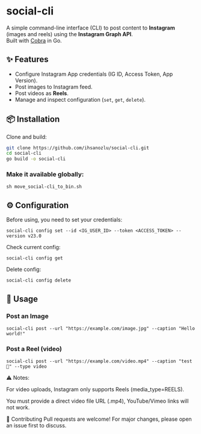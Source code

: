 # social-cli

A simple command-line interface (CLI) to post content to **Instagram** (images and reels) using the **Instagram Graph API**.  
Built with [Cobra](https://github.com/spf13/cobra) in Go.  

## ✨ Features
- Configure Instagram App credentials (IG ID, Access Token, App Version).
- Post images to Instagram feed.
- Post videos as **Reels**.
- Manage and inspect configuration (`set`, `get`, `delete`).

## 📦 Installation
Clone and build:

```bash
git clone https://github.com/ihsanozlu/social-cli.git
cd social-cli
go build -o social-cli
```

### Make it available globally:

```
sh move_social-cli_to_bin.sh
```

## ⚙️ Configuration
Before using, you need to set your credentials:

```
social-cli config set --id <IG_USER_ID> --token <ACCESS_TOKEN> --version v23.0
```

Check current config:
```
social-cli config get
```
Delete config:
```
social-cli config delete
```

## 🚀 Usage

### Post an Image
```
social-cli post --url "https://example.com/image.jpg" --caption "Hello world!"
```
### Post a Reel (video)

```
social-cli post --url "https://example.com/video.mp4" --caption "test 🎥" --type video
```

⚠️ Notes:

For video uploads, Instagram only supports Reels (media_type=REELS).

You must provide a direct video file URL (.mp4), YouTube/Vimeo links will not work.

🤝 Contributing
Pull requests are welcome! For major changes, please open an issue first to discuss.


